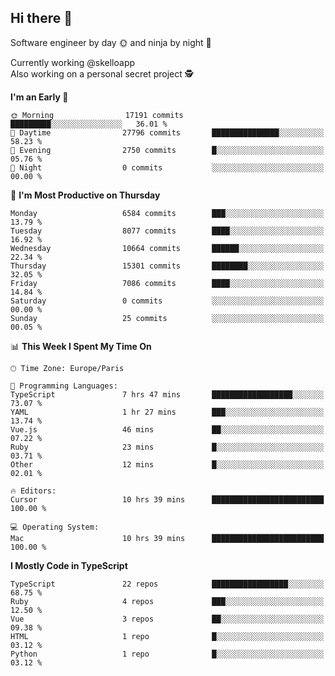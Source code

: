 ## Hi there 👋

Software engineer by day 🌞 and ninja by night 🌝

Currently working @skelloapp <br>
Also working on a personal secret project 🕵️

<!--START_SECTION:waka-->
**I'm an Early 🐤** 

```text
🌞 Morning                17191 commits       █████████░░░░░░░░░░░░░░░░   36.01 % 
🌆 Daytime                27796 commits       ███████████████░░░░░░░░░░   58.23 % 
🌃 Evening                2750 commits        █░░░░░░░░░░░░░░░░░░░░░░░░   05.76 % 
🌙 Night                  0 commits           ░░░░░░░░░░░░░░░░░░░░░░░░░   00.00 % 
```
📅 **I'm Most Productive on Thursday** 

```text
Monday                   6584 commits        ███░░░░░░░░░░░░░░░░░░░░░░   13.79 % 
Tuesday                  8077 commits        ████░░░░░░░░░░░░░░░░░░░░░   16.92 % 
Wednesday                10664 commits       ██████░░░░░░░░░░░░░░░░░░░   22.34 % 
Thursday                 15301 commits       ████████░░░░░░░░░░░░░░░░░   32.05 % 
Friday                   7086 commits        ████░░░░░░░░░░░░░░░░░░░░░   14.84 % 
Saturday                 0 commits           ░░░░░░░░░░░░░░░░░░░░░░░░░   00.00 % 
Sunday                   25 commits          ░░░░░░░░░░░░░░░░░░░░░░░░░   00.05 % 
```


📊 **This Week I Spent My Time On** 

```text
🕑︎ Time Zone: Europe/Paris

💬 Programming Languages: 
TypeScript               7 hrs 47 mins       ██████████████████░░░░░░░   73.07 % 
YAML                     1 hr 27 mins        ███░░░░░░░░░░░░░░░░░░░░░░   13.74 % 
Vue.js                   46 mins             ██░░░░░░░░░░░░░░░░░░░░░░░   07.22 % 
Ruby                     23 mins             █░░░░░░░░░░░░░░░░░░░░░░░░   03.71 % 
Other                    12 mins             █░░░░░░░░░░░░░░░░░░░░░░░░   02.01 % 

🔥 Editors: 
Cursor                   10 hrs 39 mins      █████████████████████████   100.00 % 

💻 Operating System: 
Mac                      10 hrs 39 mins      █████████████████████████   100.00 % 
```

**I Mostly Code in TypeScript** 

```text
TypeScript               22 repos            █████████████████░░░░░░░░   68.75 % 
Ruby                     4 repos             ███░░░░░░░░░░░░░░░░░░░░░░   12.50 % 
Vue                      3 repos             ██░░░░░░░░░░░░░░░░░░░░░░░   09.38 % 
HTML                     1 repo              █░░░░░░░░░░░░░░░░░░░░░░░░   03.12 % 
Python                   1 repo              █░░░░░░░░░░░░░░░░░░░░░░░░   03.12 % 
```




<!--END_SECTION:waka-->

<!--
**antoinelncl/antoinelncl** is a ✨ _special_ ✨ repository because its `README.md` (this file) appears on your GitHub profile.

Here are some ideas to get you started:

- 🔭 I’m currently working on ...
- 🌱 I’m currently learning ...
- 👯 I’m looking to collaborate on ...
- 🤔 I’m looking for help with ...
- 💬 Ask me about ...
- 📫 How to reach me: ...
- 😄 Pronouns: ...
- ⚡ Fun fact: ...
-->
